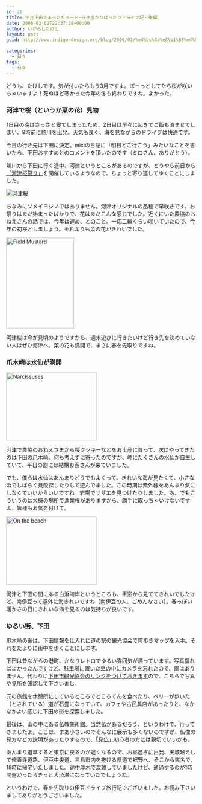 ```yaml
---
id: 29
title: 伊豆下田でまったりモード─行き当たりばったりドライブ記・後編
date: 2006-03-02T22:37:38+00:00
author: いがらしたけし
layout: post
guid: http://www.indigo-design.org/blog/2006/03/%e4%bc%8a%e8%b1%86%e4%b8%8b%e7%94%b0%e3%81%a7%e3%81%be%e3%81%a3%e3%81%9f%e3%82%8a%e3%83%a2%e3%83%bc%e3%83%89%e2%94%80%e8%a1%8c%e3%81%8d%e5%bd%93%e3%81%9f%e3%82%8a%e3%81%b0%e3%81%a3%e3%81%9f%e3%82%8a/

categories:
  - 日々
tags:
  - 日々
---
```

どうも、たけしです。気が付いたらもう3月ですよ。ぼーっとしてたら桜が咲いちゃいますよ！死ぬほど寒かった今年の冬も終わりですね。よかった。

<!--more-->

### 河津で桜（というか菜の花）見物

1日目の晩はさっさと寝てしまったため、2日目は早々に起きてご飯も済ませてしまい、9時前に熱川を出発。天気も良く、海を見ながらのドライブは快適です。
  
今日の行き先は下田に決定。mixiの日記に「明日どこ行こう」みたいなことを書いたら、下田おすすめとのコメントを頂いたのです（ミロさん、ありがとう）。
  
熱川から下田に行く途中、河津というところがあるのですが、どうやら前日から<a href="http://www.kawazuzakura.net/" target="_blank">「河津桜祭り」</a>を開催しているようなので、ちょっと寄り道してゆくことにしました。
  
<a href="http://blog-imgs-29.fc2.com/a/r/m/armadillo75/060211a.jpg" target="_blank"><img src="http://blog-imgs-29.fc2.com/a/r/m/armadillo75/060211as.jpg" alt="河津桜" border="0" /></a>
  
ちなみにソメイヨシノではありません。河津オリジナルの品種で早咲きです。お祭りはまだ始まったばかりで、花はまだこんな感じでした。近くにいた農協のおねえさんの話では、今年は遅め、とのこと。一応二輪くらい咲いていたので、今年の初桜としましょう。それよりも菜の花がきれいでした。
  
[<img src="http://static.flickr.com/39/99525711_98d6c59909_m.jpg" width="180" height="240" alt="Field Mustard" border="0" />](http://www.flickr.com/photos/takeshi81/99525711/ "Photo Sharing")
  
河津桜は今が見頃のようですから、週末遊びに行きたいけど行き先を決めていない人はぜひ河津へ。菜の花も満開で、まさに春を先取りですね。

### 爪木崎は水仙が満開

[<img src="http://static.flickr.com/43/99524028_2fed2ea052_m.jpg" width="240" height="180" alt="Narcissuses" border="0" />](http://www.flickr.com/photos/takeshi81/99524028/ "Photo Sharing")
  
河津で農協のおねえさまから桜クッキーなどをお土産に買って、次にやってきたのは下田の爪木崎。何も考えずに寄ったのですが、岬にたくさんの水仙が自生していて、平日の割には結構お客さんが来ていました。
  
でも、僕らは水仙はあんまりどうでもよくって、きれいな海が見たくて、小さな浜でしばらく貝殻探したりして遊んでました。この時期は紫外線をあんまり気にしなくていいからいいですね。岩場でサザエを見つけたりしました。あ、でもこういうのは大概の場所で漁業権がありますから、勝手に取っちゃいけないですよ。皆様もお気を付けて。
  
[<img src="http://static.flickr.com/41/99525268_197dd75a3b_m.jpg" width="240" height="180" alt="On the beach" border="0" />](http://www.flickr.com/photos/takeshi81/99525268/ "Photo Sharing")
  
河津と下田の間にある白浜海岸というところも、車窓から見ててきれいでしたけど、南伊豆って意外に海きれいですね（南伊豆の人、ごめんなさい）。春っぽい暖かさの日にきれいな海を見るのは気持ちが良いです。

### ゆるい街、下田

爪木崎の後は、下田情報を仕入れに道の駅の観光協会で町歩きマップを入手。それをたよりに街中を歩くことにします。
  
下田は昔ながらの港町、かなりレトロでゆるい雰囲気が漂っています。写真撮ればよかったんですけど、駐車場に置いた車の中にカメラを忘れたので、画はありません。代わりに<a href="http://shimoda-city.info/" target="_blank">下田市観光協会のリンクをつけておきます</a>ので、こちらで写真や見所を確認して下さいまし。
  
元の旅館を休憩所にしているところでところてんを食べたり、ペリーが歩いた（とされている）道が石畳になっていて、カフェや古民具店があったりと、なかなかよい感じに下田の街を探索しました。
  
最後は、山の中にある仏教美術館。当然仏があるだろう、というわけで、行ってきましたよ。ここは、まあ小さいのでそんなに展示も多くないのですが、仏像の見方などの説明があったりするので、<a href="http://hotwired.goo.ne.jp/culture/ekenbutsuki/" target="_blank" class="broken_link">「見仏」</a>初心者の方には親切でいいかも。
  
あんまり道草すると東京に戻るのが遅くなるので、お昼過ぎに出発、天城越えして修善寺道路、伊豆中央道、三島市内を抜ける県道で裾野へ、そこから東名で、18時に帰宅いたしました。途中厚木で混雑していましたけど、通過するのが1時間遅かったらきっと大渋滞になっていたでしょうね。
  
というわけで、春を先取りの伊豆ドライブ旅行記でございました。お読み下さいましてありがとうございました。
